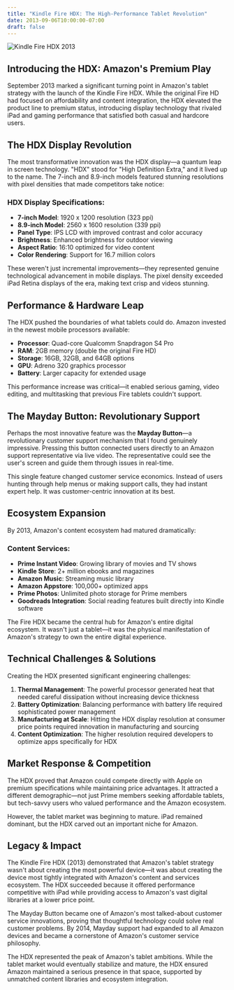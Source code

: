 ```yaml
---
title: "Kindle Fire HDX: The High-Performance Tablet Revolution"
date: 2013-09-06T10:00:00-07:00
draft: false
---
```


![Kindle Fire HDX 2013](/kindle_fire_hdx_2013.jpg)

## Introducing the HDX: Amazon's Premium Play

September 2013 marked a significant turning point in Amazon's tablet strategy with the launch of the Kindle Fire HDX. While the original Fire HD had focused on affordability and content integration, the HDX elevated the product line to premium status, introducing display technology that rivaled iPad and gaming performance that satisfied both casual and hardcore users.

## The HDX Display Revolution

The most transformative innovation was the HDX display—a quantum leap in screen technology. "HDX" stood for "High Definition Extra," and it lived up to the name. The 7-inch and 8.9-inch models featured stunning resolutions with pixel densities that made competitors take notice:

### HDX Display Specifications:
- **7-inch Model**: 1920 x 1200 resolution (323 ppi)
- **8.9-inch Model**: 2560 x 1600 resolution (339 ppi)
- **Panel Type**: IPS LCD with improved contrast and color accuracy
- **Brightness**: Enhanced brightness for outdoor viewing
- **Aspect Ratio**: 16:10 optimized for video content
- **Color Rendering**: Support for 16.7 million colors

These weren't just incremental improvements—they represented genuine technological advancement in mobile displays. The pixel density exceeded iPad Retina displays of the era, making text crisp and videos stunning.

## Performance & Hardware Leap

The HDX pushed the boundaries of what tablets could do. Amazon invested in the newest mobile processors available:

- **Processor**: Quad-core Qualcomm Snapdragon S4 Pro
- **RAM**: 2GB memory (double the original Fire HD)
- **Storage**: 16GB, 32GB, and 64GB options
- **GPU**: Adreno 320 graphics processor
- **Battery**: Larger capacity for extended usage

This performance increase was critical—it enabled serious gaming, video editing, and multitasking that previous Fire tablets couldn't support.

## The Mayday Button: Revolutionary Support

Perhaps the most innovative feature was the **Mayday Button**—a revolutionary customer support mechanism that I found genuinely impressive. Pressing this button connected users directly to an Amazon support representative via live video. The representative could see the user's screen and guide them through issues in real-time.

This single feature changed customer service economics. Instead of users hunting through help menus or making support calls, they had instant expert help. It was customer-centric innovation at its best.

## Ecosystem Expansion

By 2013, Amazon's content ecosystem had matured dramatically:

### Content Services:
- **Prime Instant Video**: Growing library of movies and TV shows
- **Kindle Store**: 2+ million ebooks and magazines
- **Amazon Music**: Streaming music library
- **Amazon Appstore**: 100,000+ optimized apps
- **Prime Photos**: Unlimited photo storage for Prime members
- **Goodreads Integration**: Social reading features built directly into Kindle software

The Fire HDX became the central hub for Amazon's entire digital ecosystem. It wasn't just a tablet—it was the physical manifestation of Amazon's strategy to own the entire digital experience.

## Technical Challenges & Solutions

Creating the HDX presented significant engineering challenges:

1. **Thermal Management**: The powerful processor generated heat that needed careful dissipation without increasing device thickness
2. **Battery Optimization**: Balancing performance with battery life required sophisticated power management
3. **Manufacturing at Scale**: Hitting the HDX display resolution at consumer price points required innovation in manufacturing and sourcing
4. **Content Optimization**: The higher resolution required developers to optimize apps specifically for HDX

## Market Response & Competition

The HDX proved that Amazon could compete directly with Apple on premium specifications while maintaining price advantages. It attracted a different demographic—not just Prime members seeking affordable tablets, but tech-savvy users who valued performance and the Amazon ecosystem.

However, the tablet market was beginning to mature. iPad remained dominant, but the HDX carved out an important niche for Amazon.

## Legacy & Impact

The Kindle Fire HDX (2013) demonstrated that Amazon's tablet strategy wasn't about creating the most powerful device—it was about creating the device most tightly integrated with Amazon's content and services ecosystem. The HDX succeeded because it offered performance competitive with iPad while providing access to Amazon's vast digital libraries at a lower price point.

The Mayday Button became one of Amazon's most talked-about customer service innovations, proving that thoughtful technology could solve real customer problems. By 2014, Mayday support had expanded to all Amazon devices and became a cornerstone of Amazon's customer service philosophy.

The HDX represented the peak of Amazon's tablet ambitions. While the tablet market would eventually stabilize and mature, the HDX ensured Amazon maintained a serious presence in that space, supported by unmatched content libraries and ecosystem integration.

